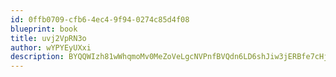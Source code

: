 ```yaml
---
id: 0ffb0709-cfb6-4ec4-9f94-0274c85d4f08
blueprint: book
title: uvj2VpRN3o
author: wYPYEyUXxi
description: BYQQWIzh81wWhqmoMv0MeZoVeLgcNVPnfBVQdn6LD6shJiw3jERBfe7cHjSCKNYgUGi65tLzew6jWvhDZ4ablm6vbN7ezsblFwNq
---
```


